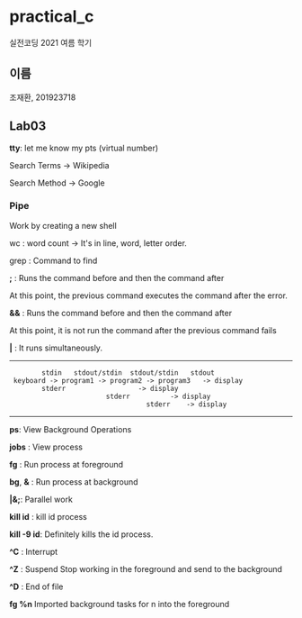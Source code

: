# practical_c

실전코딩 2021 여름 학기

## 이름

조재환, 201923718

## Lab03

**tty**: let me know my pts (virtual number)

Search Terms -> Wikipedia

Search Method -> Google

### Pipe
Work by creating a new shell

wc : word count
-> It's in line, word, letter order.

grep : Command to find 


**;** : Runs the command before and then the command after

At this point, the previous command executes the command after the error.

**&&** : Runs the command before and then the command after

At this point, it is not run the command after the previous command fails

**|** : It runs simultaneously.

---
	        stdin	stdout/stdin  stdout/stdin   stdout
	 keyboard -> program1 -> program2 -> program3	-> display
	        stderr					-> display
	                        stderr			-> display
	                                  stderr	-> display
---

**ps**: View Background Operations

**jobs** : View process

**fg** : Run process at foreground

**bg**, **&** : Run process at background

**|****&****;**: Parallel work

**kill id** : kill id process

**kill -9 id**: Definitely kills the id process.

**^C** : Interrupt

**^Z** : Suspend Stop working in the foreground and send to the background

**^D** : End of file


**fg %n**		Imported background tasks for n into the foreground